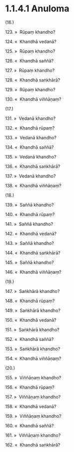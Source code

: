 

# 1.1.4.1 Anuloma





(16.)

123\. »  Rūpaṃ khandho?

124\. «  Khandhā vedanā?

125\. »  Rūpaṃ khandho?

126\. «  Khandhā saññā?

127\. »  Rūpaṃ khandho?

128\. «  Khandhā saṅkhārā?

129\. »  Rūpaṃ khandho?

130\. «  Khandhā viññāṇaṃ?

(17.)

131\. »  Vedanā khandho?

132\. «  Khandhā rūpaṃ?

133\. »  Vedanā khandho?

134\. «  Khandhā saññā?

135\. »  Vedanā khandho?

136\. «  Khandhā saṅkhārā?

137\. »  Vedanā khandho?

138\. «  Khandhā viññāṇaṃ?

(18.)

139\. »  Saññā khandho?

140\. «  Khandhā rūpaṃ?

141\. »  Saññā khandho?

142\. «  Khandhā vedanā?

143\. »  Saññā khandho?

144\. «  Khandhā saṅkhārā?

145\. »  Saññā khandho?

146\. «  Khandhā viññāṇaṃ?

(19.)

147\. »  Saṅkhārā khandho?

148\. «  Khandhā rūpaṃ?

149\. »  Saṅkhārā khandho?

150\. «  Khandhā vedanā?

151\. »  Saṅkhārā khandho?

152\. «  Khandhā saññā?

153\. »  Saṅkhārā khandho?

154\. «  Khandhā viññāṇaṃ?

(20.)

155\. »  Viññāṇaṃ khandho?

156\. «  Khandhā rūpaṃ?

157\. »  Viññāṇaṃ khandho?

158\. «  Khandhā vedanā?

159\. »  Viññāṇaṃ khandho?

160\. «  Khandhā saññā?

161\. »  Viññāṇaṃ khandho?

162\. «  Khandhā saṅkhārā?



